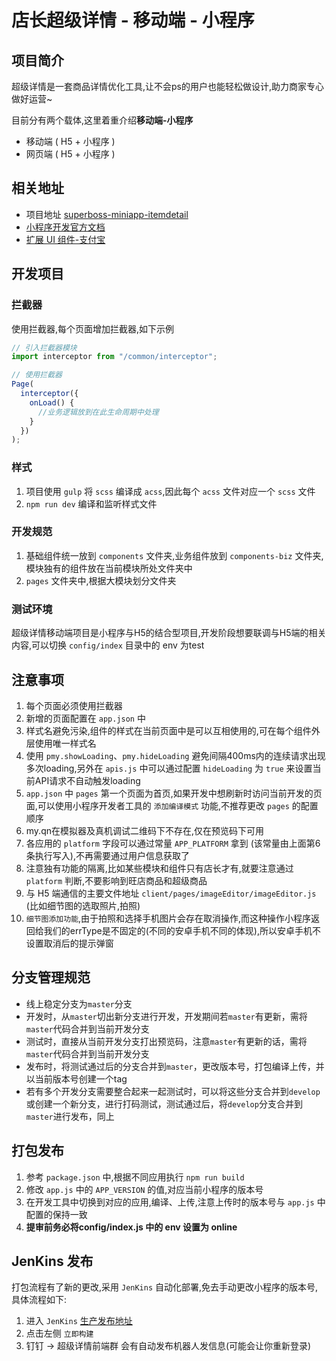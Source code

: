 # 店长超级详情 - 移动端 - 小程序
## 项目简介
超级详情是一套商品详情优化工具,让不会ps的用户也能轻松做设计,助力商家专心做好运营~

目前分有两个载体,这里着重介绍**移动端-小程序**
+ 移动端 ( H5 + 小程序 )
+ 网页端 ( H5 + 小程序 )

## 相关地址
+ 项目地址 [superboss-miniapp-itemdetail](https://git2.superboss.cc/raycloudFrontEnd/superboss-miniapp-itemdetail)
+ [小程序开发官方文档](https://miniapp.open.taobao.com/docV3.htm?docId=117200&docType=1&tag=dev)
+ [扩展 UI 组件-支付宝](https://docs.alipay.com/mini/component-ext/overview-ext-common)

## 开发项目
### 拦截器
使用拦截器,每个页面增加拦截器,如下示例
``` js
// 引入拦截器模块
import interceptor from "/common/interceptor";

// 使用拦截器
Page(
  interceptor({
    onLoad() {
      //业务逻辑放到在此生命周期中处理
    }
  })
);
```

### 样式
1. 项目使用 `gulp` 将 `scss` 编译成 `acss`,因此每个 `acss` 文件对应一个 `scss` 文件
2. `npm run dev` 编译和监听样式文件

### 开发规范
1. 基础组件统一放到 `components` 文件夹,业务组件放到 `components-biz` 文件夹,模块独有的组件放在当前模块所处文件夹中
2. `pages` 文件夹中,根据大模块划分文件夹

### 测试环境
超级详情移动端项目是小程序与H5的结合型项目,开发阶段想要联调与H5端的相关内容,可以切换 `config/index` 目录中的 env 为test

## 注意事项
1. 每个页面必须使用拦截器
2. 新增的页面配置在 `app.json` 中
3. 样式名避免污染,组件的样式在当前页面中是可以互相使用的,可在每个组件外层使用唯一样式名
4. 使用 `pmy.showLoading`、`pmy.hideLoading` 避免间隔400ms内的连续请求出现多次loading,另外在 `apis.js` 中可以通过配置 `hideLoading` 为 `true` 来设置当前API请求不自动触发loading
5. `app.json` 中 `pages` 第一个页面为首页,如果开发中想刷新时访问当前开发的页面,可以使用小程序开发者工具的 `添加编译模式` 功能,不推荐更改 `pages` 的配置顺序
6. my.qn在模拟器及真机调试二维码下不存在,仅在预览码下可用
7. 各应用的 `platform` 字段可以通过常量 `APP_PLATFORM` 拿到 (该常量由上面第6条执行写入),不再需要通过用户信息获取了
8. 注意独有功能的隔离,比如某些模块和组件只有店长才有,就要注意通过 `platform` 判断,不要影响到旺店商品和超级商品
9. 与 H5 端通信的主要文件地址 `client/pages/imageEditor/imageEditor.js` (比如细节图的选取照片,拍照)
10. `细节图添加功能`,由于拍照和选择手机图片会存在取消操作,而这种操作小程序返回给我们的errType是不固定的(不同的安卓手机不同的体现),所以安卓手机不设置取消后的提示弹窗

## 分支管理规范
- 线上稳定分支为`master`分支
- 开发时，从`master`切出新分支进行开发，开发期间若`master`有更新，需将`master`代码合并到当前开发分支
- 测试时，直接从当前开发分支打出预览码，注意`master`有更新的话，需将`master`代码合并到当前开发分支
- 发布时，将测试通过后的分支合并到`master`，更改版本号，打包编译上传，并以当前版本号创建一个tag
- 若有多个开发分支需要整合起来一起测试时，可以将这些分支合并到`develop`或创建一个新分支，进行打码测试，测试通过后，将`develop`分支合并到`master`进行发布，同上

## 打包发布
1. 参考 `package.json` 中,根据不同应用执行 `npm run build`
2. 修改 `app.js` 中的 `APP_VERSION` 的值,对应当前小程序的版本号
3. 在开发工具中切换到对应的应用,编译、上传,注意上传时的版本号与 `app.js` 中配置的保持一致
4. **提审前务必将config/index.js 中的  env 设置为 online**

## JenKins 发布
打包流程有了新的更改,采用 `JenKins` 自动化部署,免去手动更改小程序的版本号,具体流程如下:
1. 进入 `JenKins` [生产发布地址](http://jenkins_151.raycloud.com/job/prod-superboss-itemdetail-miniapp/)
2. 点击左侧 `立即构建`
3. 钉钉 -> 超级详情前端群 会有自动发布机器人发信息(可能会让你重新登录)